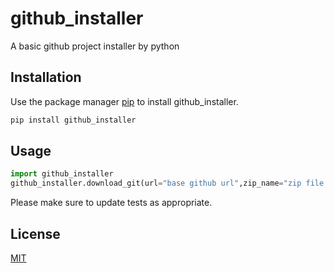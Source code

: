   # github_installer

A basic github project installer by python

## Installation

Use the package manager [pip](https://pip.pypa.io/en/stable/) to install github_installer.

```bash
pip install github_installer
```

## Usage

```python
import github_installer
github_installer.download_git(url="base github url",zip_name="zip file name")


```


Please make sure to update tests as appropriate.

## License
[MIT](https://choosealicense.com/licenses/mit/)